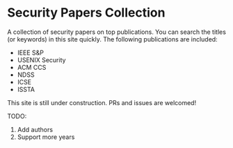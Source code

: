 # Security Papers Collection

A collection of security papers on top publications. You can search the titles (or keywords) in this site quickly. The following publications are included:

- IEEE S&P
- USENIX Security
- ACM CCS
- NDSS
- ICSE
- ISSTA

This site is still under construction. PRs and issues are welcomed!

TODO:

1. Add authors
2. Support more years